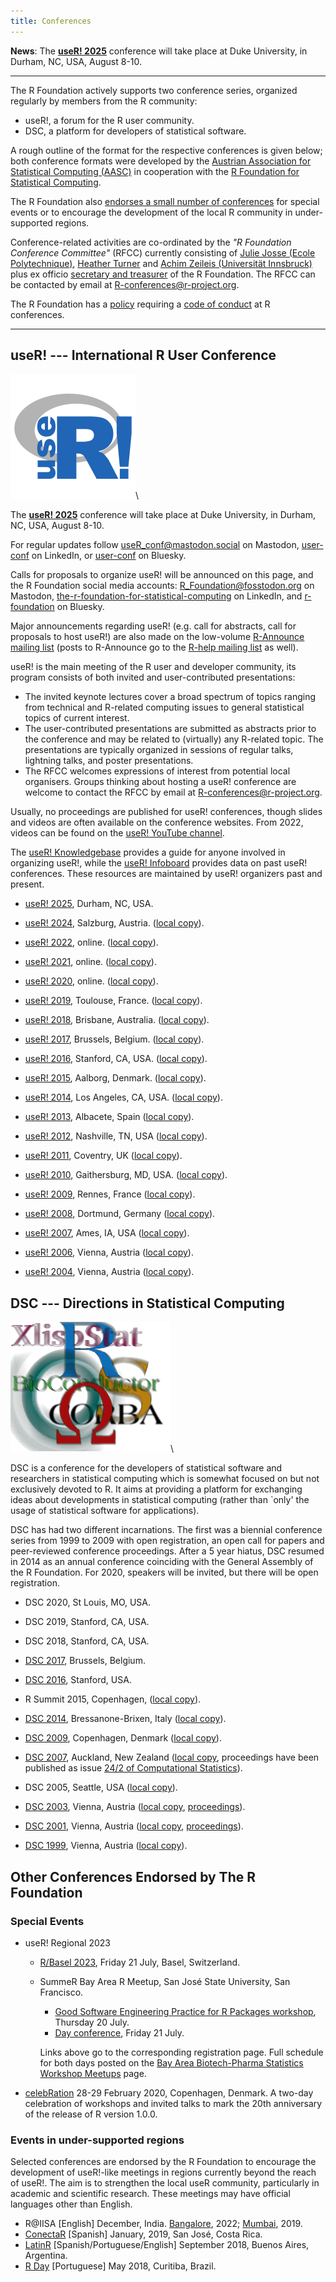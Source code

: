 ```yaml
---
title: Conferences
---
```


**News**: The [**useR! 2025**](https://user2025.r-project.org) conference will take place at Duke University, in Durham, NC, USA, August 8-10. 

------------

The R Foundation actively supports two conference series, organized regularly by members from the R community:

* useR!, a forum for the R user community.
* DSC, a platform for developers of statistical software.

A rough outline of the format for the respective conferences is given below; both conference formats were developed by the [Austrian Association for Statistical Computing (AASC)](http://www.aasc.or.at/) in cooperation with the [R Foundation for Statistical Computing](https://www.r-project.org/foundation/).

The R Foundation also [endorses a small number of conferences](#other-conferences-endorsed-by-the-r-foundation) for special events or to encourage the development of the local R community in under-supported regions.

Conference-related activities are co-ordinated by the *"R Foundation Conference Committee"* (RFCC) currently consisting of
[Julie Josse (Ecole Polytechnique)](http://juliejosse.com/), [Heather Turner](https://www.heatherturner.net/) and [Achim Zeileis (Universität Innsbruck)](https://www.zeileis.org/) plus ex officio [secretary and treasurer](foundation/board.html) of the R Foundation. The RFCC can be contacted by email at <R-conferences@r-project.org>.

The R Foundation has a [policy](/coc-policy.html) requiring a [code of conduct](/coc.html) at R conferences.

------------

## useR! --- International R User Conference

![useR logo](useR.png)\

The [**useR! 2025**](https://user2025.r-project.org) conference will take place at Duke University, in Durham, NC, USA, August 8-10. 

For regular updates follow [useR_conf@mastodon.social](https://mastodon.social/@useR_conf) on Mastodon, [user-conf](https://www.linkedin.com/company/user-conf/) on LinkedIn, or [user-conf](https://bsky.app/profile/user-conf.bsky.social) on Bluesky.

<!-- We are not currently seeking hosts or organizers for future useR! conferences. -->
<!--**A [call for proposals](useR_2023_call.html) is open to host a hybrid useR! conference in 2023 or 2024**. Deadline for outline proposals: **Wednesday 30 November 2022**.-->

Calls for proposals to organize useR! will be announced on this page, and the R Foundation social media accounts: [R_Foundation@fosstodon.org](https://fosstodon.org/@R_Foundation) on Mastodon, [the-r-foundation-for-statistical-computing](https://www.linkedin.com/company/the-r-foundation-for-statistical-computing/) on LinkedIn, and [r-foundation](https://bsky.app/profile/r-foundation.bsky.social) on Bluesky. 

Major announcements regarding useR! (e.g. call for abstracts, call for proposals to host useR!) are also made on the low-volume [R-Announce mailing list](https://stat.ethz.ch/mailman/listinfo/r-announce) (posts to R-Announce go to the [R-help mailing list](https://stat.ethz.ch/mailman/listinfo/r-help) as well).

useR! is the main meeting of the R user and developer community, its program consists of both invited and user-contributed presentations:

-   The invited keynote lectures cover a broad spectrum of topics ranging from technical and R-related computing issues to general statistical topics of current interest.
-   The user-contributed presentations are submitted as abstracts prior to the conference and may be related to (virtually) any R-related topic. The presentations are typically organized in sessions of regular talks, lightning talks, and poster presentations.
-   The RFCC welcomes expressions of interest from potential local organisers. Groups thinking about hosting a useR! conference are welcome to contact the RFCC by email at <R-conferences@r-project.org>.

Usually, no proceedings are published for useR! conferences, though slides and videos are often available on the conference websites. From 2022, videos can be found on the [useR! YouTube channel](https://www.youtube.com/c/useRConference_global).

The [useR! Knowledgebase](https://rconf.gitlab.io/userknowledgebase/main/) provides a guide for anyone involved in organizing useR!, while the [useR! Infoboard](https://rconf.gitlab.io/userinfoboard/) provides data on past useR! conferences. These resources are maintained by useR! organizers past and present.

<!-- NB: Not in SVN: Rather server-side "rewrites" and server-only copies : -->

* [useR! 2025](https://user2025.r-project.org/), Durham, NC, USA.

* [useR! 2024](https://user2024.r-project.org/), Salzburg, Austria.
  ([local copy](https://www.r-project.org/conferences/useR-2024/)).

* [useR! 2022](https://user2022.r-project.org/), online.
  ([local copy](https://www.r-project.org/conferences/useR-2022/)).

* [useR! 2021](https://user2021.r-project.org/), online.
  ([local copy](https://www.r-project.org/conferences/useR-2021/)).

* [useR! 2020](https://user2020.r-project.org/), online.
  ([local copy](https://www.r-project.org/conferences/useR-2020/)).

* [useR! 2019](https://user2019.r-project.org/), Toulouse, France.
  ([local copy](https://www.r-project.org/conferences/useR-2019/)).

* [useR! 2018](https://user2018.r-project.org/), Brisbane, Australia.
  ([local copy](https://www.r-project.org/conferences/useR-2018/)).

* [useR! 2017](https://www.r-project.org/conferences/useR-2017//), Brussels, Belgium.
  ([local copy](https://www.r-project.org/conferences/useR-2017/)).

* [useR! 2016](https://user2016.r-project.org/), Stanford, CA, USA.
  ([local copy](https://www.r-project.org/conferences/useR-2016/)).

* [useR! 2015](https://user2015.math.aau.dk/), Aalborg, Denmark.
  ([local copy](https://www.r-project.org/conferences/useR-2015/)).

* [useR! 2014](https://user2014.r-project.org/), Los Angeles, CA, USA.
  ([local copy](https://www.r-project.org/conferences/useR-2014/)).

* [useR! 2013](http://www.edii.uclm.es/~useR-2013/), Albacete, Spain
  ([local copy](https://www.r-project.org/conferences/useR-2013/)).

* [useR! 2012](https://biostat.app.vumc.org/wiki/Main/UseR-2012), Nashville, TN, USA
  ([local copy](https://www.r-project.org/conferences/useR-2012/)).

* [useR! 2011](https://user2011.r-project.org/), Coventry, UK
  ([local copy](https://www.r-project.org/conferences/useR-2011/)).

* [useR! 2010](https://user2010.org/), Gaithersburg, MD, USA.
  ([local copy](https://www.r-project.org/conferences/useR-2010/)).

* [useR! 2009](http://math.agrocampus-ouest.fr/infoglueDeliverLive/evenements/useR2009/),
  Rennes, France ([local copy](https://www.r-project.org/conferences/useR-2009/)).

* [useR! 2008](https://www.statistik.uni-dortmund.de/useR-2008/), Dortmund, Germany
  ([local copy](https://www.r-project.org/conferences/useR-2008/)).

* [useR! 2007](https://www.r-project.org/conferences/useR-2007//), Ames, IA, USA
  ([local copy](https://www.r-project.org/conferences/useR-2007/)).

* [useR! 2006](https://www.r-project.org/conferences/useR-2006//), Vienna, Austria
  ([local copy](https://www.r-project.org/conferences/useR-2006/)).

* [useR! 2004](http://www.ci.tuwien.ac.at/Conferences/useR-2004/), Vienna, Austria
  ([local copy](https://www.r-project.org/conferences/useR-2004/)).

## DSC --- Directions in Statistical Computing

![DSC logo](dsc.png)\

DSC is a conference for the developers of statistical software and researchers in statistical computing which is somewhat focused on but not exclusively devoted to R. It aims at providing a platform for exchanging ideas about developments in statistical computing (rather than \`only' the usage of statistical software for applications).

DSC has had two different incarnations. The first was a biennial conference series from 1999 to 2009 with open registration, an open call for papers and peer-reviewed conference proceedings. After a 5 year hiatus, DSC resumed in 2014 as an annual conference coinciding with the General Assembly of the R Foundation. For 2020, speakers will be invited, but there will be open registration.

* DSC 2020, St Louis, MO, USA.

* DSC 2019, Stanford, CA, USA.

* DSC 2018, Stanford, CA, USA.

* [DSC 2017](/dsc/2017), Brussels, Belgium.

* [DSC 2016](/dsc/2016), Stanford, USA.

* R Summit 2015, Copenhagen, 
  ([local copy](https://www.r-project.org/conferences/rsummit-2015/rsummit2015.html)).

* [DSC 2014](https://www.huber.embl.de/dsc/), Bressanone-Brixen, Italy
  ([local copy](https://www.r-project.org/conferences/DSC-2014/)).

* [DSC 2009](https://www.r-project.org/DSC-2009/), Copenhagen, Denmark
  ([local copy](https://www.r-project.org/conferences/DSC-2009/)).

* [DSC 2007](http://www.stat.auckland.ac.nz/dsc-2007/), Auckland, New Zealand
  ([local copy](https://www.r-project.org/conferences/DSC-2007/), proceedings have
  been published as issue
  [24/2 of Computational Statistics](https://link.springer.com/journal/180/volumes-and-issues/24-2)).

* DSC 2005, Seattle, USA
  ([local copy](https://www.r-project.org/conferences/DSC-2005/)).

* [DSC 2003](http://www.ci.tuwien.ac.at/Conferences/DSC-2003/), Vienna, Austria
  ([local copy](https://www.r-project.org/conferences/DSC-2003/),
  [proceedings](https://www.r-project.org/conferences/DSC-2003//Proceedings/index.html)).

* [DSC 2001](http://www.ci.tuwien.ac.at/Conferences/DSC-2001/), Vienna, Austria
  ([local copy](https://www.r-project.org/conferences/DSC-2001/),
  [proceedings](https://www.r-project.org/conferences/DSC-2001//Proceedings/index.html)).

* [DSC 1999](http://www.ci.tuwien.ac.at/Conferences/DSC-1999/), Vienna, Austria
  ([local copy](https://www.r-project.org/conferences/DSC-1999/)).

##  Other Conferences Endorsed by The R Foundation

### Special Events

* useR! Regional 2023
    * [R/Basel 2023](https://user-regional-2023.gitlab.io/basel/), Friday 21 July, Basel, Switzerland.
    * SummeR Bay Area R Meetup, San José State University, San Francisco. 
        * [Good Software Engineering Practice for R Packages workshop](https://bbsw-tickets.ticketleap.com/summer-r-day1/), Thursday 20 July.
        * [Day conference](https://bbsw-tickets.ticketleap.com/summer-r-day2/), Friday 21 July.
        
      Links above go to the corresponding registration page. Full schedule for both days posted on the [Bay Area Biotech-Pharma Statistics Workshop Meetups](https://www.bbsw.org/meetup-events) page.
* [celebRation](https://biostatistics.dk/celebration2020/) 28-29 February 2020, Copenhagen, Denmark. A two-day celebration of workshops and invited talks to mark the 20th anniversary of the release of R version 1.0.0.

### Events in under-supported regions

Selected conferences are endorsed by the R Foundation to encourage the development of useR!-like meetings in regions currently beyond the reach of useR!. The aim is to strengthen the local useR community, particularly in academic and scientific research. These meetings may have official languages other than English.

* R@IISA [English] December, India. [Bangalore](https://r-iisa2022.rbind.io/), 2022; [Mumbai](https://r-iisa2019.rbind.io/), 2019.
* [ConectaR](https://www.conectar2019.org) [Spanish] January, 2019, San José, Costa Rica.
* [LatinR](http://47jaiio.sadio.org.ar/index.php?q=node/125) [Spanish/Portuguese/English] September 2018, Buenos Aires, Argentina.
* [R Day](http://rday.leg.ufpr.br/) [Portuguese] May 2018, Curitiba, Brazil.

